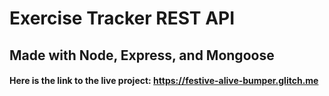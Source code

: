 # Exercise Tracker REST API

## Made with Node, Express, and Mongoose

#### Here is the link to the live project: https://festive-alive-bumper.glitch.me



